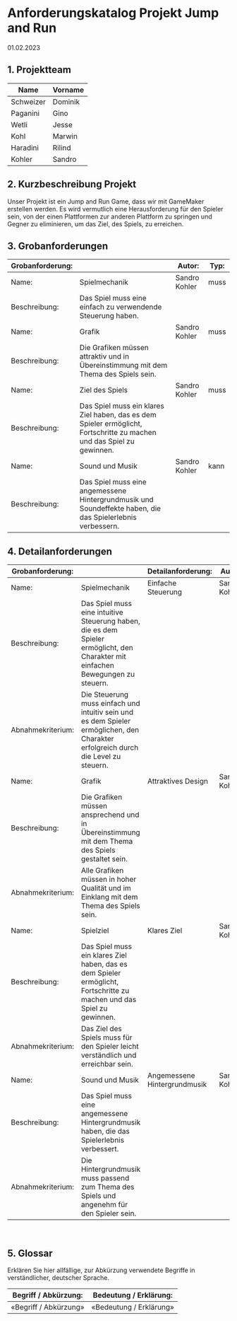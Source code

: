 # Anforderungskatalog Projekt Jump and Run
01.02.2023


## 1.	Projektteam 

Name     | Vorname  
-------- | -------- 
Schweizer| Dominik   
Paganini | Gino 
Wetli    | Jesse
Kohl     | Marwin
Haradini | Rilind   
Kohler   | Sandro



## 2.	Kurzbeschreibung Projekt
Unser Projekt ist ein Jump and Run Game, dass wir mit GameMaker erstellen werden. Es wird vermutlich eine Herausforderung für den Spieler sein, von der einen Plattformen zur anderen Plattform zu springen und Gegner zu eliminieren, um das Ziel, des Spiels, zu erreichen.



## 3.	Grobanforderungen


Grobanforderung: |                  | Autor:             | Typ: 
---------------- | ---------------- | ---------------- | ----------------  
Name:            | Spielmechanik    | Sandro Kohler | muss
Beschreibung:    | Das Spiel muss eine einfach zu verwendende Steuerung haben. | 
Name:            | Grafik           | Sandro Kohler |muss
Beschreibung:    | Die Grafiken müssen attraktiv und in Übereinstimmung mit dem Thema des Spiels sein. |
Name:            | Ziel des Spiels  | Sandro Kohler |muss
Beschreibung:    | Das Spiel muss ein klares Ziel haben, das es dem Spieler ermöglicht, Fortschritte zu machen und das Spiel zu gewinnen. |
Name:            | Sound und Musik  | Sandro Kohler |kann
Beschreibung:    | Das Spiel muss eine angemessene Hintergrundmusik und Soundeffekte haben, die das Spielerlebnis verbessern. |






## 4.	Detailanforderungen


Grobanforderung:   |                    | Detailanforderung: | Autor:             | Typ:  
------------------ | ------------------ | ------------------ | ------------------ | ------------------    
Name:              | Spielmechanik      | Einfache Steuerung | Sandro Kohler      | muss
Beschreibung:      | Das Spiel muss eine intuitive Steuerung haben, die es dem Spieler ermöglicht, den Charakter mit einfachen Bewegungen zu steuern.                   |                    |                    |
Abnahmekriterium:  | Die Steuerung muss einfach und intuitiv sein und es dem Spieler ermöglichen, den Charakter erfolgreich durch die Level zu steuern.                   |                    |                    |
Name:              | Grafik             | Attraktives Design | Sandro Kohler      | muss
Beschreibung:      | Die Grafiken müssen ansprechend und in Übereinstimmung mit dem Thema des Spiels gestaltet sein.                   |                    |                    |
Abnahmekriterium:  | Alle Grafiken müssen in hoher Qualität und im Einklang mit dem Thema des Spiels sein.                   |                    |                    |
Name:              | Spielziel          | Klares Ziel        | Sandro Kohler      | muss
Beschreibung:      | Das Spiel muss ein klares Ziel haben, das es dem Spieler ermöglicht, Fortschritte zu machen und das Spiel zu gewinnen.                   |                    |                    |
Abnahmekriterium:  | Das Ziel des Spiels muss für den Spieler leicht verständlich und erreichbar sein.                   |                    |                    |
Name:              | Sound und Musik    | Angemessene Hintergrundmusik | Sandro Kohler      | kann
Beschreibung:      | Das Spiel muss eine angemessene Hintergrundmusik haben, die das Spielerlebnis verbessert.                   |                    |                    |
Abnahmekriterium:  | Die Hintergrundmusik muss passend zum Thema des Spiels und angenehm für den Spieler sein.                   |                    |                    |


 
## 5.	Glossar
Erklären Sie hier allfällige, zur Abkürzung verwendete Begriffe in verständlicher, deutscher Sprache.

Begriff / Abkürzung:    | Bedeutung / Erklärung:         
----------------------- | -----------------------   
«Begriff / Abkürzung»   | «Bedeutung / Erklärung»                

